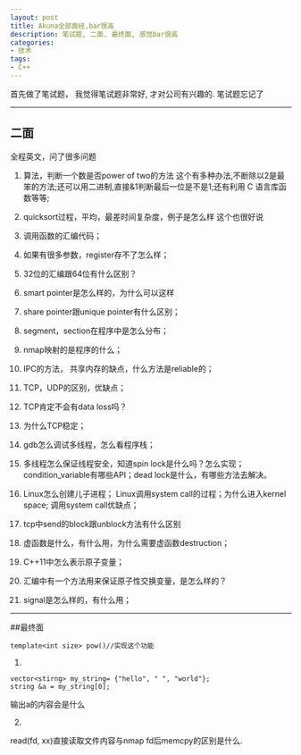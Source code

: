 ```yaml
---
layout: post
title: Akuna全部面经,bar很高
description: 笔试题, 二面, 最终面, 感觉bar很高
categories:
- 技术
tags:
- C++
---
```


首先做了笔试题， 我觉得笔试题非常好, 才对公司有兴趣的.
笔试题忘记了

---

## 二面
全程英文，问了很多问题

1. 算法，判断一个数是否power of two的方法
 这个有多种办法,不断除以2是最笨的方法;还可以用二进制,直接&1判断最后一位是不是1;还有利用 C 语言库函数等等;

2. quicksort过程，平均，最差时间复杂度，例子是怎么样
 这个也很好说

3. 调用函数的汇编代码； 

4. 如果有很多参数，register存不了怎么样； 
5. 32位的汇编跟64位有什么区别？ 
6. smart pointer是怎么样的，为什么可以这样
7. share pointer跟unique pointer有什么区别；
8. segment，section在程序中是怎么分布；
9. nmap映射的是程序的什么；
10. IPC的方法， 共享内存的缺点，什么方法是reliable的；
11. TCP，UDP的区别，优缺点；
12. TCP肯定不会有data loss吗？
13. 为什么TCP稳定；
14. gdb怎么调试多线程，怎么看程序栈；
15. 多线程怎么保证线程安全，知道spin lock是什么吗？怎么实现；condition_variable有哪些API；dead lock是什么，有哪些方法去解决。
16. Linux怎么创建儿子进程； Linux调用system call的过程；为什么进入kernel space; 调用system call优缺点；
17. tcp中send的block跟unblock方法有什么区别
18. 虚函数是什么，有什么用，为什么需要虚函数destruction；
19. C++11中怎么表示原子变量；
20. 汇编中有一个方法用来保证原子性交换变量，是怎么样的？
21. signal是怎么样的，有什么用； 

---

##最终面

```
template<int size> pow()//实现这个功能
```

1.

```
vector<stirng> my_string= {"hello", " ", "world"};
string &a = my_string[0];
```
输出a的内容会是什么

2.
read(fd, xx)直接读取文件内容与nmap fd后memcpy的区别是什么.
